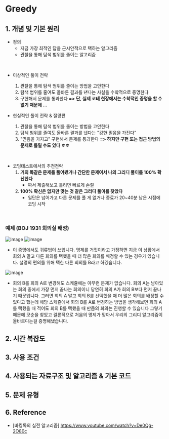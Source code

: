 # Greedy

## 1. 개념 및 기본 원리 
- 정의
  - 지금 가장 최적인 답을 근시안적으로 택하는 알고리즘
  - 관찰을 통해 탐색 범위를 줄이는 알고리즘

<br>

- 이상적인 풀이 전략
  1. 관찰을 통해 탐색 범위를 줄이는 방법을 고안한다
  2. 탐색 범위를 줄여도 올바른 결과를 낸다는 사실을 수학적으로 증명한다
  3. 구현해서 문제를 통과한다
**=> 단, 실제 코테 현장에서는 수학적인 증명을 할 수 없기 때문에 ...**

- 현실적인 풀이 전략 & 절망편
  1. 관찰을 통해 탐색 범위를 줄이는 방법을 고안한다
  2. 탐색 범위를 줄여도 올바른 결과를 낸다는 "강한 믿음을 가진다"
  3. "믿음을 가지고" 구현해서 문제를 통과한다
**=> 하지만 구현 또는 접근 방법의 문제로 틀릴 수도 있다 ㅎㅎ**

<br>

- 코딩테스트에서의 추천전략
  1. **거의 똑같은 문제를 풀어봤거나 간단한 문제여서 나의 그리디 풀이를 100% 확신한다**
      - 짜서 제출해보고 틀리면 빠르게 손절
  2. **100% 확신은 없지만 맞는 것 같은 그리디 풀이를 찾았다**
      - 일단은 넘어가고 다른 문제를 풀 게 없거나 종료가 20~40분 남은 시점에 코딩 시작 

<br>

### 예제 (BOJ 1931 회의실 배정)
![image](https://github.com/AAISSJ/AlgorithmStudy/assets/76966915/4ff2e55c-bfce-485d-b5e2-439cea11517c)
![image](https://github.com/AAISSJ/AlgorithmStudy/assets/76966915/ed6b642e-8b8b-42a3-a58a-f18be9c3ac22)

- 이 증명에서도 귀류법이 쓰입니다. 명제를 거짓이라고 가정하면 지금 이 상황에서 회의 A 말고 다른 회의를 택했을 때 더 많은 회의를 배정할 수 있는 경우가 있습니다. 설명의 편의를 위해 택한 다른 회의를 B라고 하겠습니다.

![image](https://github.com/AAISSJ/AlgorithmStudy/assets/76966915/aca48516-eb60-4ce2-8b41-19668468bed5)

- 회의 B를 회의 A로 변경해도 스케쥴에는 아무런 문제가 없습니다. 회의 A는 남아있는 회의 중에서 가장 먼저 끝나는 회의이니 당연히 회의 A가 회의 B보다 먼저 끝나기 때문입니다. 그러면 회의 A 말고 회의 B를 선택했을 때 더 많은 회의를 배정할 수 있다고 했는데 해당 스케쥴에서 회의 B를 A로 변경하는 방법을 생각해보면 회의 A를 택했을 때 적어도 회의 B를 택했을 때 만큼의 회의는 진행할 수 있습니다 그렇기 때문에 모순을 찾았고 결론적으로 처음의 명제가 맞아서 우리의 그리디 알고리즘이 올바르다는걸 증명해냈습니다.




## 2. 시간 복잡도 




## 3. 사용 조건 



## 4. 사용되는 자료구조 및 알고리즘 & 기본 코드 



## 5. 문제 유형


## 6. Reference
- [바킹독의 실전 알고리즘] https://www.youtube.com/watch?v=De0Qg-2O80c




 
